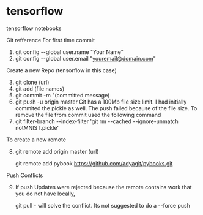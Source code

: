 # tensorflow
tensorflow notebooks

Git refference
For first time commit
1. git config --global user.name "Your Name"
2. git config --global user.email "youremail@domain.com"

Create a new Repo (tensorflow in this case)

3. git clone (url)
4. git add (file names)
5. git commit -m "(committed message)
6. git push -u origin master
Git has a 100Mb file size limit. I had initially commited the pickle as well. The push failed because of the file size.
To remove the file from commit used the following command
7.  git filter-branch --index-filter 'git rm --cached --ignore-unmatch notMNIST.pickle'

To create a new remote

8. git remote add origin master (url) 

   git remote add pybook https://github.com/adyagit/pybooks.git

Push Conflicts

9. If push Updates were rejected because the remote contains work that you do not have locally, 

   git pull  - will solve the conflict. Its not suggested to do a --force push
